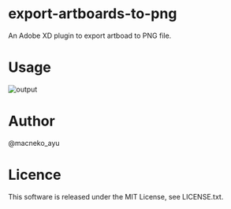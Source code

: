 # export-artboards-to-png
An Adobe XD plugin to export artboad to PNG file.

# Usage
![output](https://user-images.githubusercontent.com/5406126/48993509-5097c900-f181-11e8-8ba8-e7ef06247422.gif)


# Author
@macneko_ayu

# Licence
This software is released under the MIT License, see LICENSE.txt.
